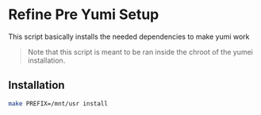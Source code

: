 # Refine Pre Yumi Setup

This script basically installs the needed dependencies to make yumi work

> Note that this script is meant to be ran inside the chroot of the yumei installation.

## Installation

```sh
make PREFIX=/mnt/usr install
```